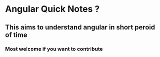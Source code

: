 # Angular Quick Notes ?
## This aims to understand angular in short peroid of time
### Most welcome if you want to contribute
